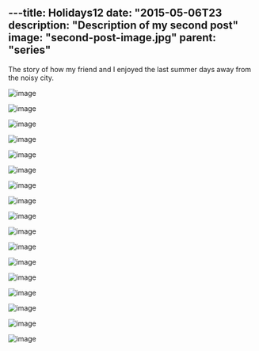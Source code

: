 ---title:  Holidays12
date:  "2015-05-06T23
description:  "Description of my second post"
image:  "second-post-image.jpg"
parent:  "series"
---
The story of how my friend and I enjoyed the last summer days away from the noisy city.

![image](https://i.ibb.co/2yCypkg/vasilyevo-35-min.jpg)

![image](https://i.ibb.co/19075Ry/vasilyevo-37-min.jpg)

![image](https://i.ibb.co/mXR2SpD/vasilyevo-3-min.jpg)

![image](https://i.ibb.co/27pbvbK/vasilyevo-7-min.jpg)

![image](https://i.ibb.co/YTXwHKn/vasilyevo-2.jpg)

![image](https://i.ibb.co/CVXd0Tx/vasilyevo-10-min.jpg)

![image](https://i.ibb.co/bLH4dRn/vasilyevo-12-min.jpg)

![image](https://i.ibb.co/wLh3D3K/vasilyevo-9-min.jpg)

![image](https://i.ibb.co/n3KGKN4/vasilyevo-11-min.jpg)

![image](https://i.ibb.co/D13YGtX/vasilyevo-13-min.jpg)

![image](https://i.ibb.co/4NGNx8J/vasilyevo-1.jpg)

![image](https://i.ibb.co/yYXxzMz/vasilyevo-28-min.jpg)

![image](https://i.ibb.co/b3N74vn/vasilyevo-29-min.jpg)

![image](https://i.ibb.co/8sLgSP5/vasilyevo-16-min.jpg)

![image](https://i.ibb.co/JtHHDT5/vasilyevo-19.jpg)

![image](https://i.ibb.co/ynhNbgg/vasilyevo-22-min.jpg)

![image](https://i.ibb.co/PCN1Myh/vasilyevo-20.jpg)